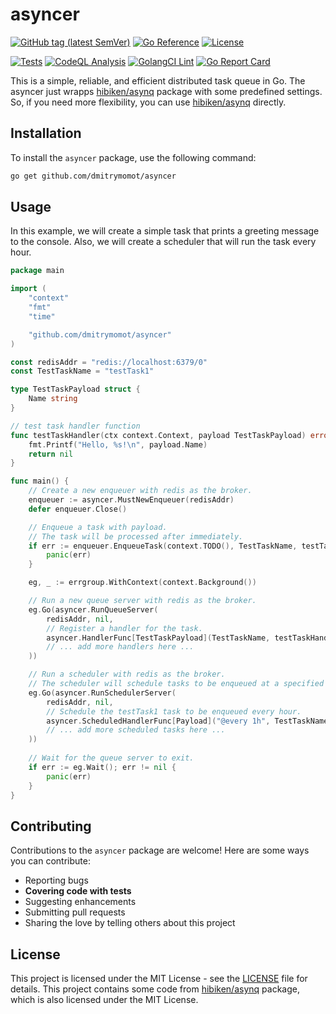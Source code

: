 # asyncer

[![GitHub tag (latest SemVer)](https://img.shields.io/github/tag/dmitrymomot/asyncer)](https://github.com/dmitrymomot/asyncer/tags)
[![Go Reference](https://pkg.go.dev/badge/github.com/dmitrymomot/asyncer.svg)](https://pkg.go.dev/github.com/dmitrymomot/asyncer)
[![License](https://img.shields.io/github/license/dmitrymomot/asyncer)](https://github.com/dmitrymomot/asyncer/blob/main/LICENSE)


[![Tests](https://github.com/dmitrymomot/asyncer/actions/workflows/tests.yml/badge.svg)](https://github.com/dmitrymomot/asyncer/actions/workflows/tests.yml)
[![CodeQL Analysis](https://github.com/dmitrymomot/asyncer/actions/workflows/codeql-analysis.yml/badge.svg)](https://github.com/dmitrymomot/asyncer/actions/workflows/codeql-analysis.yml)
[![GolangCI Lint](https://github.com/dmitrymomot/asyncer/actions/workflows/golangci-lint.yml/badge.svg)](https://github.com/dmitrymomot/asyncer/actions/workflows/golangci-lint.yml)
[![Go Report Card](https://goreportcard.com/badge/github.com/dmitrymomot/asyncer)](https://goreportcard.com/report/github.com/dmitrymomot/asyncer)

This is a simple, reliable, and efficient distributed task queue in Go.
The asyncer just wrapps [hibiken/asynq](https://github.com/hibiken/asynq) package with some predefined settings. So, if you need more flexibility, you can use [hibiken/asynq](https://github.com/hibiken/asynq) directly.

## Installation

To install the `asyncer` package, use the following command:

```bash
go get github.com/dmitrymomot/asyncer
```

## Usage

In this example, we will create a simple task that prints a greeting message to the console.
Also, we will create a scheduler that will run the task every hour.

```go
package main

import (
    "context"
    "fmt"
    "time"

    "github.com/dmitrymomot/asyncer"
)

const redisAddr = "redis://localhost:6379/0"
const TestTaskName = "testTask1"

type TestTaskPayload struct {
    Name string
}

// test task handler function
func testTaskHandler(ctx context.Context, payload TestTaskPayload) error {
    fmt.Printf("Hello, %s!\n", payload.Name)
    return nil
}

func main() {
    // Create a new enqueuer with redis as the broker.
    enqueuer := asyncer.MustNewEnqueuer(redisAddr)
    defer enqueuer.Close()

    // Enqueue a task with payload.
    // The task will be processed after immediately.
    if err := enqueuer.EnqueueTask(context.TODO(), TestTaskName, testTaskPayload{Name: "test"}); err != nil {
        panic(err)
    }

    eg, _ := errgroup.WithContext(context.Background())

    // Run a new queue server with redis as the broker.
    eg.Go(asyncer.RunQueueServer(
        redisAddr, nil, 
        // Register a handler for the task.
        asyncer.HandlerFunc[TestTaskPayload](TestTaskName, testTaskHandler),
        // ... add more handlers here ...
    ))

    // Run a scheduler with redis as the broker.
    // The scheduler will schedule tasks to be enqueued at a specified time. 
	eg.Go(asyncer.RunSchedulerServer(
		redisAddr, nil,
        // Schedule the testTask1 task to be enqueued every hour.
		asyncer.ScheduledHandlerFunc[Payload]("@every 1h", TestTaskName),
        // ... add more scheduled tasks here ...
	))
    
    // Wait for the queue server to exit.
    if err := eg.Wait(); err != nil {
        panic(err)
    }
}
```

## Contributing

Contributions to the `asyncer` package are welcome! Here are some ways you can contribute:

- Reporting bugs
- **Covering code with tests**
- Suggesting enhancements
- Submitting pull requests
- Sharing the love by telling others about this project

## License

This project is licensed under the MIT License - see the [LICENSE](https://github.com/dmitrymomot/asyncer/tree/main/LICENSE) file for details. This project contains some code from [hibiken/asynq](https://github.com/hibiken/asynq) package, which is also licensed under the MIT License.
